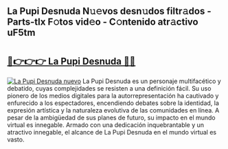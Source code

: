 ## La Pupi Desnuda N𝚞𝚎vos desn𝚞dos filtr𝚊dos - Parts-tIx F𝚘tos vid𝚎o - C𝚘ntenido atr𝚊ctivo uF5tm

# <h2><a href="http://mbbudg.tromn.icu/?c=La+Pupi+Desnuda">🔗👉👉👉 La Pupi Desnuda 🔗🔗</a></h2>

[![La Pupi Desnuda nuevo](https://i.imgur.com/pEAQMta.gif)](http://mbbudg.tromn.icu/?c=La+Pupi+Desnuda)
La Pupi Desnuda es un personaje multifacético y debatido, cuyas complejidades se resisten a una definición fácil.  Su uso pionero de los medios digitales para la autorrepresentación ha cautivado y enfurecido a los espectadores, encendiendo debates sobre la identidad, la expresión artística y la naturaleza evolutiva de las comunidades en línea. A pesar de la ambigüedad de sus planes de futuro, su impacto en el mundo virtual es innegable. Armado con una dedicación inquebrantable y un atractivo innegable, el alcance de La Pupi Desnuda en el mundo virtual es vasto.
